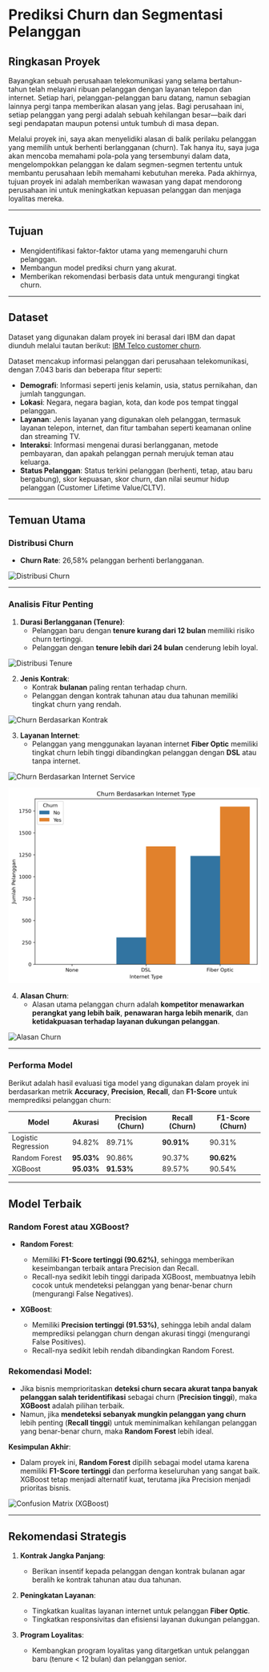 # **Prediksi Churn dan Segmentasi Pelanggan**

## **Ringkasan Proyek**
Bayangkan sebuah perusahaan telekomunikasi yang selama bertahun-tahun telah melayani ribuan pelanggan dengan layanan telepon dan internet. Setiap hari, pelanggan-pelanggan baru datang, namun sebagian lainnya pergi tanpa memberikan alasan yang jelas. Bagi perusahaan ini, setiap pelanggan yang pergi adalah sebuah kehilangan besar—baik dari segi pendapatan maupun potensi untuk tumbuh di masa depan.

Melalui proyek ini, saya akan menyelidiki alasan di balik perilaku pelanggan yang memilih untuk berhenti berlangganan (churn). Tak hanya itu, saya juga akan mencoba memahami pola-pola yang tersembunyi dalam data, mengelompokkan pelanggan ke dalam segmen-segmen tertentu untuk membantu perusahaan lebih memahami kebutuhan mereka. Pada akhirnya, tujuan proyek ini adalah memberikan wawasan yang dapat mendorong perusahaan ini untuk meningkatkan kepuasan pelanggan dan menjaga loyalitas mereka.

---

## **Tujuan**
- Mengidentifikasi faktor-faktor utama yang memengaruhi churn pelanggan.
- Membangun model prediksi churn yang akurat.
- Memberikan rekomendasi berbasis data untuk mengurangi tingkat churn.

---

## **Dataset**
Dataset yang digunakan dalam proyek ini berasal dari IBM dan dapat diunduh melalui tautan berikut: 
[IBM Telco customer churn](https://www.kaggle.com/datasets/alfathterry/telco-customer-churn-11-1-3).

Dataset mencakup informasi pelanggan dari perusahaan telekomunikasi, dengan 7.043 baris dan beberapa fitur seperti:
- **Demografi**: Informasi seperti jenis kelamin, usia, status pernikahan, dan jumlah tanggungan.
- **Lokasi**: Negara, negara bagian, kota, dan kode pos tempat tinggal pelanggan.
- **Layanan**: Jenis layanan yang digunakan oleh pelanggan, termasuk layanan telepon, internet, dan fitur tambahan seperti keamanan online dan streaming TV.
- **Interaksi**: Informasi mengenai durasi berlangganan, metode pembayaran, dan apakah pelanggan pernah merujuk teman atau keluarga.
- **Status Pelanggan**: Status terkini pelanggan (berhenti, tetap, atau baru bergabung), skor kepuasan, skor churn, dan nilai seumur hidup pelanggan (Customer Lifetime Value/CLTV).

---

## **Temuan Utama**
### **Distribusi Churn**
- **Churn Rate**: 26,58% pelanggan berhenti berlangganan.

![Distribusi Churn](Image/Distribusi%20Churn%20Label.png)

---

### **Analisis Fitur Penting**
1. **Durasi Berlangganan (Tenure)**:
   - Pelanggan baru dengan **tenure kurang dari 12 bulan** memiliki risiko churn tertinggi.
   - Pelanggan dengan **tenure lebih dari 24 bulan** cenderung lebih loyal.

![Distribusi Tenure](Image/Distribution%20of%20Tenure%20in%20Months.png)

2. **Jenis Kontrak**:
   - Kontrak **bulanan** paling rentan terhadap churn.
   - Pelanggan dengan kontrak tahunan atau dua tahunan memiliki tingkat churn yang rendah.

![Churn Berdasarkan Kontrak](Image/Churn%20by%20Contract.png)

3. **Layanan Internet**:
   - Pelanggan yang menggunakan layanan internet **Fiber Optic** memiliki tingkat churn lebih tinggi dibandingkan pelanggan dengan **DSL** atau tanpa internet.

![Churn Berdasarkan Internet Service](Image/Churn%20by%20Internet%20Service.png)

![Churn Berdasarkan Internet Service](Image/Churn%20Berdasarkan%20Internet%20Type.png)

4. **Alasan Churn**:
   - Alasan utama pelanggan churn adalah **kompetitor menawarkan perangkat yang lebih baik**, **penawaran harga lebih menarik**, dan **ketidakpuasan terhadap layanan dukungan pelanggan**.

![Alasan Churn](Image/Churn%20Reasons.png)

---

### **Performa Model**

Berikut adalah hasil evaluasi tiga model yang digunakan dalam proyek ini berdasarkan metrik **Accuracy**, **Precision**, **Recall**, dan **F1-Score** untuk memprediksi pelanggan churn:

| Model               | Akurasi   | Precision (Churn) | Recall (Churn) | F1-Score (Churn) |
|---------------------|-----------|-------------------|----------------|------------------|
| Logistic Regression | 94.82%    | 89.71%            | **90.91%**     | 90.31%           |
| Random Forest       | **95.03%**| 90.86%            | 90.37%         | **90.62%**       |
| XGBoost             | **95.03%**| **91.53%**        | 89.57%         | 90.54%           |

---

## **Model Terbaik**

### **Random Forest atau XGBoost?**
- **Random Forest**:
  - Memiliki **F1-Score tertinggi (90.62%)**, sehingga memberikan keseimbangan terbaik antara Precision dan Recall.
  - Recall-nya sedikit lebih tinggi daripada XGBoost, membuatnya lebih cocok untuk mendeteksi pelanggan yang benar-benar churn (mengurangi False Negatives).

- **XGBoost**:
  - Memiliki **Precision tertinggi (91.53%)**, sehingga lebih andal dalam memprediksi pelanggan churn dengan akurasi tinggi (mengurangi False Positives).
  - Recall-nya sedikit lebih rendah dibandingkan Random Forest.

### **Rekomendasi Model**:
- Jika bisnis memprioritaskan **deteksi churn secara akurat tanpa banyak pelanggan salah teridentifikasi** sebagai churn (**Precision tinggi**), maka **XGBoost** adalah pilihan terbaik.
- Namun, jika **mendeteksi sebanyak mungkin pelanggan yang churn** lebih penting (**Recall tinggi**) untuk meminimalkan kehilangan pelanggan yang benar-benar churn, maka **Random Forest** lebih ideal.

**Kesimpulan Akhir**:
- Dalam proyek ini, **Random Forest** dipilih sebagai model utama karena memiliki **F1-Score tertinggi** dan performa keseluruhan yang sangat baik. XGBoost tetap menjadi alternatif kuat, terutama jika Precision menjadi prioritas bisnis.

![Confusion Matrix (XGBoost)](Image/Confusion%20Matrix.png)

---

## **Rekomendasi Strategis**
1. **Kontrak Jangka Panjang**:
   - Berikan insentif kepada pelanggan dengan kontrak bulanan agar beralih ke kontrak tahunan atau dua tahunan.

2. **Peningkatan Layanan**:
   - Tingkatkan kualitas layanan internet untuk pelanggan **Fiber Optic**.
   - Tingkatkan responsivitas dan efisiensi layanan dukungan pelanggan.

3. **Program Loyalitas**:
   - Kembangkan program loyalitas yang ditargetkan untuk pelanggan baru (tenure < 12 bulan) dan pelanggan senior.

